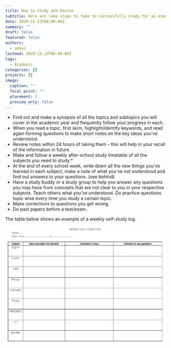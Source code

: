 ```yaml
---
title: How to Study and Revise
subtitle: Here are some steps to take to successfully study for an exam
date: 2020-12-13T00:00:00Z
summary: ""
draft: false
featured: false
authors:
  - admin
lastmod: 2020-12-13T00:00:00Z
tags:
  - Academic
categories: []
projects: []
image:
  caption: ""
  focal_point: ""
  placement: 2
  preview_only: false
---
```

* Find out and make a synopsis of all the topics and subtopics you will cover in the academic year and frequently follow your progress in each.
* When you read a topic, first skim, highlight/identify keywords, and read again forming questions to make short notes on the key ideas you’ve understood. 
* Review notes within 24 hours of taking them – this will help in your recall of the information in future.
* Make and follow a weekly after-school study timetable of all the subjects you need to study.*
*  At the end of every school week, write down all the new things you’ve learned in each subject, make a note of what you’ve not understood and find out answers to your questions. (see behind)
* Have a study buddy or a study group to help you answer any questions you may have from concepts that are not clear to you in your respective subjects. Teach others what you’ve understood.
  Do practice questions topic wise every time you study a certain topic. 
* Make corrections to questions you get wrong.
* Do past papers before a test/exam.

The table below shows an example of a weekly self-study log.

![Weekly self-study log](schedule.png "Weekly self-study log")